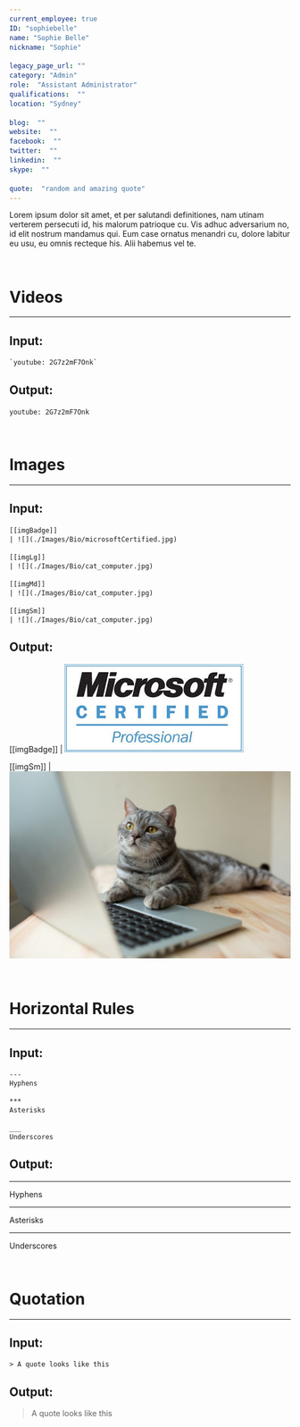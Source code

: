 ```yaml
---
current_employee: true
ID: "sophiebelle"
name: "Sophie Belle"
nickname: "Sophie"

legacy_page_url: ""
category: "Admin"
role:  "Assistant Administrator"
qualifications:  ""
location: "Sydney"

blog:  ""
website:  ""
facebook:  ""
twitter:  ""
linkedin:  ""
skype:  ""

quote:  "random and amazing quote"
---
```


Lorem ipsum dolor sit amet, et per salutandi definitiones, nam utinam verterem persecuti id, his malorum patrioque cu. Vis adhuc adversarium no, id elit nostrum mandamus qui. Eum case ornatus menandri cu, dolore labitur eu usu, eu omnis recteque his. Alii habemus vel te.

&nbsp;

# Videos
---

## Input:
```
`youtube: 2G7z2mF7Onk`
```

## Output:
`youtube: 2G7z2mF7Onk`

&nbsp;

# Images
---

## Input:
```
[[imgBadge]]
| ![](./Images/Bio/microsoftCertified.jpg)  

[[imgLg]]
| ![](./Images/Bio/cat_computer.jpg)

[[imgMd]]
| ![](./Images/Bio/cat_computer.jpg)

[[imgSm]]
| ![](./Images/Bio/cat_computer.jpg)
```

## Output:
[[imgBadge]]
| ![](./Images/Bio/microsoftCertified.jpg)  

[[imgSm]]
| ![](./Images/Bio/cat_computer.jpg)

&nbsp;

# Horizontal Rules
---
## Input:
```
---
Hyphens

***
Asterisks

___
Underscores
```

## Output:

---
Hyphens

***
Asterisks

___
Underscores

&nbsp;

# Quotation
---

## Input:
```
> A quote looks like this
```

## Output:
> A quote looks like this
